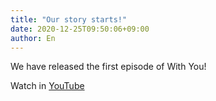 ```yaml
---
title: "Our story starts!"
date: 2020-12-25T09:50:06+09:00
author: En
---
```

We have released the first episode of With You!

Watch in [YouTube](https://www.youtube.com/watch?v=QQpJZVISf_U)
